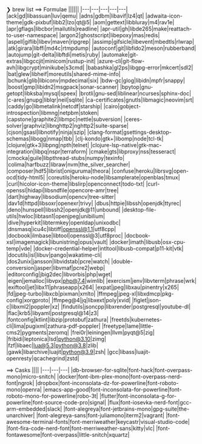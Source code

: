 ❯ brew list
==> Formulae
||||||
|---|---|---|---|---|
|ack|gd|libassuan|luv|qemu|
|adns|gdbm|libavif|lz4|qt|
|adwaita-icon-theme|gdk-pixbuf|libb2|lzo|qt@5|
|aom|gettext|libbluray|m4|rav1e|
|apr|gflags|libcbor|mailutils|readline|
|apr-util|gh|libde265|make|reattach-to-user-namespace|
|argon2|ghostscript|libepoxy|mas|redis|
|aspell|giflib|libev|maven|ripgrep|
|assimp|gifsicle|libevent|mbedtls|rlwrap|
|atk|girara|libffi|md4c|rtmpdump|
|autoconf|git|libfido2|meson|rubberband|
|autojump|git-delta|libftdi|metis|ruby|
|automake|git-extras|libgccjit|minicom|rustup-init|
|azure-cli|git-flow-avh|libgcrypt|minikube|s3cmd|
|babashka|gl2ps|libgpg-error|mkcert|sdl2|
|bat|glew|libheif|moreutils|shared-mime-info|
|bchunk|glib|libiconv|mpdecimal|six|
|bdw-gc|glog|libidn|mpfr|snappy|
|boost|gmp|libidn2|msgpack|sonar-scanner|
|bpytop|gnu-getopt|libksba|mysql|speex|
|brotli|gnu-sed|liblinear|ncurses|sphinx-doc|
|c-ares|gnupg|liblqr|neil|sqlite|
|ca-certificates|gnutls|libmagic|neovim|srt|
|caddy|go|libmetalink|netcdf|starship|
|cairo|gobject-introspection|libmng|netpbm|stoken|
|capstone|graphite2|libmpc|nettle|subversion|
|ceres-solver|graphviz|libnghttp2|nghttp2|suite-sparse|
|cjson|gsasl|libnotify|ninja|szip|
|clang-format|gsettings-desktop-schemas|libogg|nmap|tbb|
|clj-kondo|gtk+|libomp|node|tcl-tk|
|clojure|gtk+3|libpng|npth|telnet|
|clojure-lsp-native|gtk-mac-integration|libpq|nspr|terraform|
|cmake|gts|libproxy|nss|tesseract|
|cmocka|guile|libpthread-stubs|numpy|texinfo|
|colima|harfbuzz|libraw|nvm|the_silver_searcher|
|composer|hdf5|librist|oniguruma|theora|
|confuse|heroku|librsvg|open-ocd|tidy-html5|
|coreutils|heroku-node|libsamplerate|openblas|tmux|
|curl|hicolor-icon-theme|libslirp|openconnect|todo-txt|
|curl-openssl|hidapi|libsndfile|opencore-amr|tree|
|dart|highway|libsodium|opencv|tree-sitter|
|dav1d|httpd|libsoxr|openexr|trivy|
|dbus|httpie|libssh|openjdk|ttyrec|
|deno|hunspell|libssh2|openjdk@11|unbound|
|desktop-file-utils|hwloc|libtasn1|openjpeg|unibilium|
|dive|hyperkit|libtermkey|openldap|unixodbc|
|dnsmasq|icu4c|libtiff|openssl@1.1|utf8cpp|
|docbook|ilmbase|libtool|openssl@3|utf8proc|
|docbook-xsl|imagemagick|libunistring|opus|vault|
|docker|imath|libusb|osx-cpu-temp|vde|
|docker-credential-helper|intltool|libusb-compat|p11-kit|vtk|
|docutils|isl|libuv|pango|wakatime-cli|
|dos2unix|jansson|libvidstab|pcre|watch|
|double-conversion|jasper|libvmaf|pcre2|webp|
|editorconfig|jbig2dec|libvorbis|php|wget|
|eigen|jemalloc|libvpx|php@7.4|wimlib|
|exercism|jenv|libvterm|phrase|wrk|
|exiftool|jet|libx11|phraseapp|x264|
|expat|jpeg|libxau|pinentry|x265|
|fd|jpeg-turbo|libxcb|pixman|xmlto|
|ffmpeg|jpeg-xl|libxdmcp|pkg-config|xorgproto|
|ffmpeg@4|jq|libxext|poly|xvid|
|figlet|json-c|libxml2|poppler|xz|
|findutils|jsoncpp|libxrender|postgresql|youtube-dl|
|flac|krb5|libyaml|postgresql@14|z3|
|fontconfig|ktlint|libzip|protobuf|zathura|
|freetds|kubernetes-cli|lima|pugixml|zathura-pdf-poppler|
|freetype|lame|little-cms2|pygments|zeromq|
|frei0r|leiningen|llvm|pyqt@5|zig|
|fribidi|leptonica|lsd|python@3.10|zimg|
|fzf|libaec|lua@5.3|python@3.8|zlib|
|gawk|libarchive|luajit|python@3.9|zsh|
|gcc|libass|luajit-openresty|qcachegrind|zstd|

==> Casks
||||
|---|---|---|
|db-browser-for-sqlite|font-hack|font-overpass-mono|micro-snitch|
|docker|font-ibm-plex-mono|font-overpass-nerd-font|ngrok|
|dropbox|font-inconsolata-dz-for-powerline|font-roboto-mono|openra|
|emacs-app-good|font-inconsolata-for-powerline|font-roboto-mono-for-powerline|robo-3t|
|flutter|font-inconsolata-g-for-powerline|font-source-code-pro|signal|
|flux|font-iosevka-nerd-font|gcc-arm-embedded|slack|
|font-alegreya|font-jetbrains-mono|gpg-suite|the-unarchiver|
|font-alegreya-sans|font-juliamono|iterm2|vagrant|
|font-awesome-terminal-fonts|font-merriweather|keycastr|visual-studio-code|
|font-fira-code-nerd-font|font-merriweather-sans|kitty|vlc|
|font-fontawesome|font-overpass|little-snitch|xquartz|
